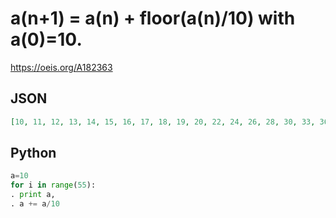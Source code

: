 # a\(n\+1\) \= a\(n\) \+ floor\(a\(n\)/10\) with a\(0\)\=10\.
https://oeis.org/A182363
## JSON
```JSON
[10, 11, 12, 13, 14, 15, 16, 17, 18, 19, 20, 22, 24, 26, 28, 30, 33, 36, 39, 42, 46, 50, 55, 60, 66, 72, 79, 86, 94, 103, 113, 124, 136, 149, 163, 179, 196, 215, 236, 259, 284, 312, 343, 377, 414, 455, 500, 550, 605, 665, 731, 804, 884, 972, 1069, 1175, 1292]
```
## Python
```Python
a=10
for i in range(55):
. print a,
. a += a/10
```
